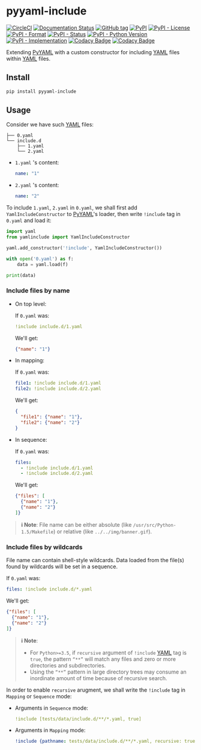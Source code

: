 # pyyaml-include

[![CircleCI](https://img.shields.io/circleci/project/github/tanbro/pyyaml-include.svg)](https://circleci.com/gh/tanbro/workflows/pyyaml-include)
[![Documentation Status](https://readthedocs.org/projects/pyyaml-include/badge/?version=stable)](https://pyyaml-include.readthedocs.io/en/stable/?badge=stable)
[![GitHub tag](https://img.shields.io/github/tag/tanbro/pyyaml-include.svg)](https://github.com/tanbro/pyyaml-include)
[![PyPI](https://img.shields.io/pypi/v/pyyaml-include.svg)](https://pypi.org/project/pyyaml-include/)
[![PyPI - License](https://img.shields.io/pypi/l/pyyaml-include.svg)](https://pypi.org/project/pyyaml-include/)
[![PyPI - Format](https://img.shields.io/pypi/format/pyyaml-include.svg)](https://pypi.org/project/pyyaml-include/)
[![PyPI - Status](https://img.shields.io/pypi/status/pyyaml-include.svg)](https://pypi.org/project/pyyaml-include/)
[![PyPI - Python Version](https://img.shields.io/pypi/pyversions/pyyaml-include.svg)](https://pypi.org/project/pyyaml-include/)
[![PyPI - Implementation](https://img.shields.io/pypi/implementation/pyyaml-include.svg)](https://pypi.org/project/pyyaml-include/)
[![Codacy Badge](https://api.codacy.com/project/badge/Grade/c6c77ccafa6f4f9096a713480902ab34)](https://www.codacy.com/app/tanbro/pyyaml-include?utm_source=github.com&amp;utm_medium=referral&amp;utm_content=tanbro/pyyaml-include&amp;utm_campaign=Badge_Grade)
[![Codacy Badge](https://api.codacy.com/project/badge/Coverage/c6c77ccafa6f4f9096a713480902ab34)](https://www.codacy.com/app/tanbro/pyyaml-include?utm_source=github.com&utm_medium=referral&utm_content=tanbro/pyyaml-include&utm_campaign=Badge_Coverage)

Extending [PyYAML] with a custom constructor for including [YAML] files within [YAML] files.

## Install

```sh
pip install pyyaml-include
```

## Usage

Consider we have such [YAML] files:

    ├── 0.yaml
    └── include.d
        ├── 1.yaml
        └── 2.yaml

- `1.yaml` 's content:

  ```yaml
  name: "1"
  ```

- `2.yaml` 's content:

  ```yaml
  name: "2"
  ```

To include `1.yaml`, `2.yaml` in `0.yaml`, we shall first add `YamlIncludeConstructor` to [PyYAML]'s loader, then write `!include` tag in `0.yaml` and load it:

```python
import yaml
from yamlinclude import YamlIncludeConstructor

yaml.add_constructor('!include', YamlIncludeConstructor())

with open('0.yaml') as f:
    data = yaml.load(f)

print(data)
```

### Include files by name

- On top level:

  If `0.yaml` was:

  ```yaml
  !include include.d/1.yaml
  ```

  We'll get:

  ```json
  {"name": "1"}
  ```

- In mapping:
  
  If `0.yaml` was:

  ```yaml
  file1: !include include.d/1.yaml
  file2: !include include.d/2.yaml
  ```

  We'll get:

  ```json
  {
    "file1": {"name": "1"},
    "file2": {"name": "2"}
  }
  ```

- In sequence:
  
  If `0.yaml` was:

  ```yaml
  files:
    - !include include.d/1.yaml
    - !include include.d/2.yaml
  ```

  We'll get:

  ```json
  {"files": [
    {"name": "1"},
    {"name": "2"}
  ]}
  ```

> **ℹ Note**:
> File name can be either absolute (like `/usr/src/Python-1.5/Makefile`) or relative (like `../../img/banner.gif`).

### Include files by wildcards

File name can contain shell-style wildcards. Data loaded from the file(s) found by wildcards will be set in a sequence.

If `0.yaml` was:

```yaml
files: !include include.d/*.yaml
```

We'll get:

```json
{"files": [
  {"name": "1"},
  {"name": "2"}
]}
```

> **ℹ Note**:
> - For `Python>=3.5`, if `recursive` argument of `!include` [YAML] tag is `true`, the pattern `“**”` will match any files and zero or more directories and subdirectories.
> - Using the `“**”` pattern in large directory trees may consume an inordinate amount of time because of recursive search.

In order to enable `recursive` arugment, we shall write the `!include` tag in `Mapping` or `Sequence` mode:

- Arguments in `Sequence` mode:

  ```yaml
  !include [tests/data/include.d/**/*.yaml, true]
  ```

- Arguments in `Mapping` mode:

  ```yaml
  !include {pathname: tests/data/include.d/**/*.yaml, recursive: true}
  ```

[YAML]: http://yaml.org/
[PyYaml]: https://pypi.org/project/PyYAML/

